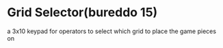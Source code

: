 # Grid Selector(bureddo 15)
a 3x10 keypad for operators to select which grid to place the game pieces on
